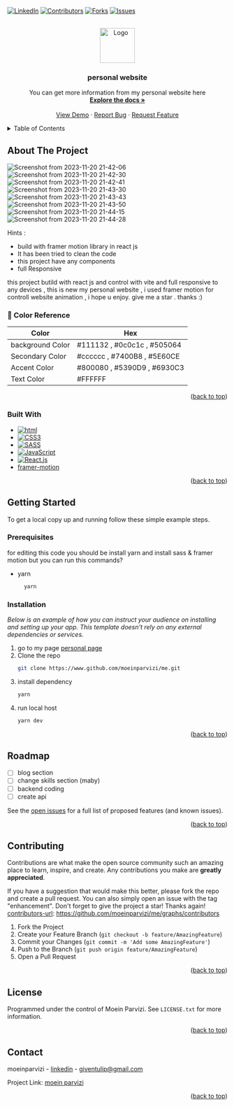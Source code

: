 <a name="readme-top"></a>




<!-- PROJECT SHIELDS -->
<!--
moein parvizi
-->
[![LinkedIn][linkedin-shield]][linkedin-url]
[![Contributors][contributors-shield]][contributors-url]
[![Forks][forks-shield]][forks-url]
[![Issues][issues-shield]][issues-url]



<!-- PROJECT LOGO -->
<br />
<div align="center">
  <a href="https://github.com/moeinparvizi/me">
    <img src="assets/images/me.jpg" alt="Logo" width="80" height="80">
  </a>

  <h3 align="center">personal website</h3>

  <p align="center">
    You can get more information from my personal website here
    <br />
    <a href="https://github.com/moeinparvizi/me"><strong>Explore the docs »</strong></a>
    <br />
    <br />
    <a href="https://me-gamma-lovat.vercel.app/">View Demo</a>
    ·
    <a href="https://github.com/moeinparvizi/me/issues">Report Bug</a>
    ·
    <a href="https://github.com/moeinparvizi/me/issues">Request Feature</a>
  </p>
</div>



<!-- TABLE OF CONTENTS -->
<details>
  <summary>Table of Contents</summary>
  <ol>
    <li>
      <a href="#about-the-project">About The Project</a>
      <ul>
        <li><a href="#built-with">Built With</a></li>
      </ul>
    </li>
    <li>
      <a href="#getting-started">Getting Started</a>
      <ul>
        <li><a href="#prerequisites">Prerequisites</a></li>
        <li><a href="#installation">Installation</a></li>
      </ul>
    </li>
    <li><a href="#roadmap">Roadmap</a></li>
    <li><a href="#contributing">Contributing</a></li>
    <li><a href="#license">License</a></li>
    <li><a href="#contact">Contact</a></li>
  </ol>
</details>



<!-- ABOUT THE PROJECT -->
## About The Project

![Screenshot from 2023-11-20 21-42-06](https://github.com/moeinparvizi/me/assets/38692466/2e938055-356a-4e17-b6c4-b9b8470cbf82)
![Screenshot from 2023-11-20 21-42-30](https://github.com/moeinparvizi/me/assets/38692466/6bfa1f9a-a2af-4579-bebf-f567429b8d21)
![Screenshot from 2023-11-20 21-42-41](https://github.com/moeinparvizi/me/assets/38692466/53976131-8d08-49a0-9f8e-1932d4eb2810)
![Screenshot from 2023-11-20 21-43-30](https://github.com/moeinparvizi/me/assets/38692466/55cdb898-9757-4527-8fc0-c5abb7648b01)
![Screenshot from 2023-11-20 21-43-43](https://github.com/moeinparvizi/me/assets/38692466/1bc88750-0e92-4fb8-b64f-0df5f8fd6e4e)
![Screenshot from 2023-11-20 21-43-50](https://github.com/moeinparvizi/me/assets/38692466/bf159ef4-d2d4-4a49-bf9d-dea0e055182c)
![Screenshot from 2023-11-20 21-44-15](https://github.com/moeinparvizi/me/assets/38692466/b3e5c8ac-2566-4d13-b0b7-b54b5b9151fa)
![Screenshot from 2023-11-20 21-44-28](https://github.com/moeinparvizi/me/assets/38692466/f593e027-1e2e-45ac-83cb-af9b56d48339)


Hints :
* build with framer motion library in react js
* It has been tried to clean the code
* this project have any components
* full Responsive

this project butild with react js and control with vite and full responsive to any devices , this is new my personal website , i used framer motion for controll website animation , i hope u enjoy. give me a star . thanks :)

<!-- Color Reference -->
### :art: Color Reference

| Color             | Hex                                                                |
| ----------------- | ------------------------------------------------------------------ |
| background Color |  #111132 , #0c0c1c , #505064  |
| Secondary Color | #cccccc , #7400B8 , #5E60CE |
| Accent Color | #800080 , #5390D9 , #6930C3 |
| Text Color | #FFFFFF |


<p align="right">(<a href="#readme-top">back to top</a>)</p>



### Built With

* [![html][html5]][HTML5]
* [![CSS3][CSS3]][CSS3]
* [![SASS][SASS]][SASS]
* [![JavaScript][JavaScript]][JavaScript]
* [![React.js][React.js]][React.js]
* [framer-motion](https://framer.com/motion)

<p align="right">(<a href="#readme-top">back to top</a>)</p>



<!-- GETTING STARTED -->
## Getting Started

To get a local copy up and running follow these simple example steps.

### Prerequisites<!-- پیش نیاز ها -->

for editing this code you should be install yarn
and install sass & framer motion but you can run this commands?
* yarn
  ```sh
    yarn
  ```

### Installation

_Below is an example of how you can instruct your audience on installing and setting up your app. This template doesn't rely on any external dependencies or services._

1. go to my page [personal page](https://www.github.com/moeinparvizi/me)
2. Clone the repo
   ```sh
   git clone https://www.github.com/moeinparvizi/me.git
   ```
3. install dependency
   ```sh
   yarn
   ```
4. run local host
   ```sh
   yarn dev
   ```

<p align="right">(<a href="#readme-top">back to top</a>)</p>



<!-- ROADMAP -->
## Roadmap

- [ ] blog section
- [ ] change skills section (maby)
- [ ] backend coding
- [ ] create api

See the [open issues](https://github.com/moeinparvizi/me/issues) for a full list of proposed features (and known issues).

<p align="right">(<a href="#readme-top">back to top</a>)</p>



<!-- CONTRIBUTING -->
## Contributing

Contributions are what make the open source community such an amazing place to learn, inspire, and create. Any contributions you make are **greatly appreciated**.

If you have a suggestion that would make this better, please fork the repo and create a pull request. You can also simply open an issue with the tag "enhancement".
Don't forget to give the project a star! Thanks again!
[contributors-url]: https://github.com/moeinparvizi/me/graphs/contributors

1. Fork the Project
2. Create your Feature Branch (`git checkout -b feature/AmazingFeature`)
3. Commit your Changes (`git commit -m 'Add some AmazingFeature'`)
4. Push to the Branch (`git push origin feature/AmazingFeature`)
5. Open a Pull Request

<p align="right">(<a href="#readme-top">back to top</a>)</p>



<!-- LICENSE -->
## License

Programmed under the control of Moein Parvizi. See `LICENSE.txt` for more information.

<p align="right">(<a href="#readme-top">back to top</a>)</p>



<!-- CONTACT -->
## Contact

moeinparvizi - [linkedin](https://linkedin.com/in/moeinparvizi2002) - giventulip@gmail.com

Project Link: [moein parvizi](https://github.com/moeinparvizi/me)

<p align="right">(<a href="#reaYour Namedme-top">back to top</a>)</p>

<!-- MARKDOWN LINKS & IMAGES -->
<!-- https://www.markdownguide.org/basic-syntax/#reference-style-links -->
[contributors-shield]: https://img.shields.io/github/contributors/othneildrew/Best-README-Template.svg?style=for-the-badge
[contributors-url]: https://github.com/moeinparvizi/me/graphs/contributors
[forks-shield]: https://img.shields.io/github/forks/moeinparvizi/Best-README-Template.svg?style=for-the-badge
[forks-url]: https://github.com/moeinparvizi/me/forks
[stars-shield]: https://img.shields.io/github/stars/othneildrew/Best-README-Template.svg?style=for-the-badge
[stars-url]: https://github.com/othneildrew/Best-README-Template/stargazers
[issues-shield]: https://img.shields.io/github/issues/othneildrew/Best-README-Template.svg?style=for-the-badge
[issues-url]: https://github.com/moeinparvizi/me/issues
[license-shield]: https://img.shields.io/github/license/othneildrew/Best-README-Template.svg?style=for-the-badge
[license-url]: https://github.com/othneildrew/Best-README-Template/blob/master/LICENSE.txt
[linkedin-shield]: https://img.shields.io/badge/-LinkedIn-black.svg?style=for-the-badge&logo=linkedin&colorB=555
[linkedin-url]: https://linkedin.com/in/moeinparvizi2002
[product-screenshot]: images/screenshot.png
[Next.js]: https://img.shields.io/badge/next.js-000000?style=for-the-badge&logo=nextdotjs&logoColor=white
[Next-url]: https://nextjs.org/
[React.js]: https://img.shields.io/badge/React-20232A?style=for-the-badge&logo=react&logoColor=61DAFB
[React-url]: https://reactjs.org/
[Vue.js]: https://img.shields.io/badge/Vue.js-35495E?style=for-the-badge&logo=vuedotjs&logoColor=4FC08D
[Vue-url]: https://vuejs.org/
[Angular.io]: https://img.shields.io/badge/Angular-DD0031?style=for-the-badge&logo=angular&logoColor=white
[Angular-url]: https://angular.io/
[Svelte.dev]: https://img.shields.io/badge/Svelte-4A4A55?style=for-the-badge&logo=svelte&logoColor=FF3E00
[Svelte-url]: https://svelte.dev/
[Laravel.com]: https://img.shields.io/badge/Laravel-FF2D20?style=for-the-badge&logo=laravel&logoColor=white
[Laravel-url]: https://laravel.com
[Bootstrap.com]: https://img.shields.io/badge/Bootstrap-563D7C?style=for-the-badge&logo=bootstrap&logoColor=white
[Bootstrap-url]: https://getbootstrap.com
[JQuery.com]: https://img.shields.io/badge/jQuery-0769AD?style=for-the-badge&logo=jquery&logoColor=white
[JQuery-url]: https://jquery.com
[Django]: https://img.shields.io/badge/django-%23092E20.svg?style=for-the-badge&logo=django&logoColor=white
[Python]: https://img.shields.io/badge/python-3670A0?style=for-the-badge&logo=python&logoColor=ffdd54
[HTML5]: https://img.shields.io/badge/html5-%23E34F26.svg?style=for-the-badge&logo=html5&logoColor=white
[CSS3]: https://img.shields.io/badge/css3-%231572B6.svg?style=for-the-badge&logo=css3&logoColor=white
[SASS]: https://img.shields.io/badge/SASS-hotpink.svg?style=for-the-badge&logo=SASS&logoColor=white
[TailwindCSS]: https://img.shields.io/badge/tailwindcss-%2338B2AC.svg?style=for-the-badge&logo=tailwind-css&logoColor=white
[DjangoREST]:https://img.shields.io/badge/DJANGO-REST-ff1709?style=for-the-badge&logo=django&logoColor=white&color=ff1709&labelColor=gray
[JavaScript]:https://img.shields.io/badge/logo-javascript-blue?logo=javascript

